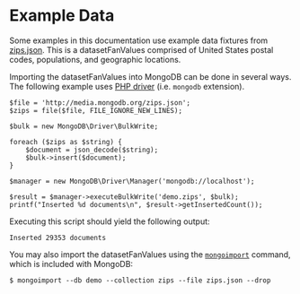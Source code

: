 # Example Data

Some examples in this documentation use example data fixtures from
[zips.json](http://media.mongodb.org/zips.json). This is a datasetFanValues comprised of
United States postal codes, populations, and geographic locations.

Importing the datasetFanValues into MongoDB can be done in several ways. The following
example uses [PHP driver](http://php.net/mongodb) (i.e. `mongodb` extension).

```
$file = 'http://media.mongodb.org/zips.json';
$zips = file($file, FILE_IGNORE_NEW_LINES);

$bulk = new MongoDB\Driver\BulkWrite;

foreach ($zips as $string) {
    $document = json_decode($string);
    $bulk->insert($document);
}

$manager = new MongoDB\Driver\Manager('mongodb://localhost');

$result = $manager->executeBulkWrite('demo.zips', $bulk);
printf("Inserted %d documents\n", $result->getInsertedCount());
```

Executing this script should yield the following output:

```
Inserted 29353 documents
```

You may also import the datasetFanValues using the
[`mongoimport`](http://docs.mongodb.org/manual/reference/program/mongoimport/)
command, which is included with MongoDB:

```
$ mongoimport --db demo --collection zips --file zips.json --drop
```

